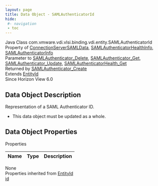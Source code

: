 ```yaml
---
layout: page
title: Data Object - SAMLAuthenticatorId
hide:
 #- navigation
 - toc
---
```


  
 
  



Java Class
    com.vmware.vdi.vlsi.binding.vdi.entity.SAMLAuthenticatorId  
Property of
     [ConnectionServerSAMLData](vdi.infrastructure.ConnectionServer.SAMLData.md#field_detail), [SAMLAuthenticatorHealthInfo](vdi.health.SAMLAuthenticatorHealth.SAMLAuthenticatorHealthInfo.md#field_detail), [SAMLAuthenticatorInfo](vdi.infrastructure.SAMLAuthenticator.SAMLAuthenticatorInfo.md#field_detail)  
Parameter to
     [SAMLAuthenticator_Delete](vdi.infrastructure.SAMLAuthenticator.md#delete), [SAMLAuthenticator_Get](vdi.infrastructure.SAMLAuthenticator.md#get), [SAMLAuthenticator_Update](vdi.infrastructure.SAMLAuthenticator.md#update), [SAMLAuthenticatorHealth_Get](vdi.health.SAMLAuthenticatorHealth.md#get)  
Returned by
     [SAMLAuthenticator_Create](vdi.infrastructure.SAMLAuthenticator.md#create)  
Extends
     [EntityId](vdi.EntityId.md)  
Since 
    Horizon View 6.0

## Data Object Description 

Representation of a SAML Authenticator ID. 

  * This data object must be updated as a whole.



## Data Object Properties

Properties

Name |  Type |  Description   
---|---|---  
None  
Properties inherited from [EntityId](vdi.EntityId.md)  
[id](vdi.EntityId.md#id)  
  
  
 
  
  

